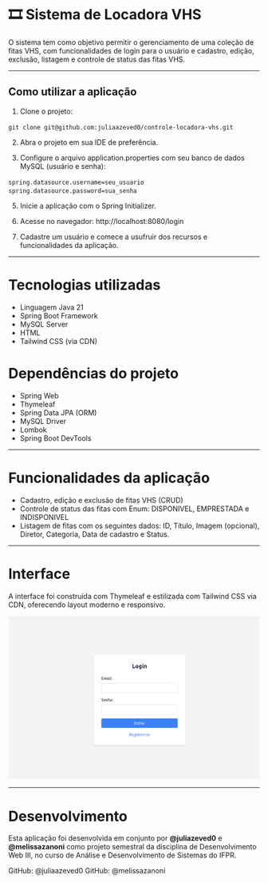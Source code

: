 # 🎞️ Sistema de Locadora VHS

O sistema tem como objetivo permitir o gerenciamento de uma coleção de fitas VHS, com funcionalidades de login para o usuário e cadastro, edição, exclusão, listagem e controle de status das fitas VHS.

---

## Como utilizar a aplicação

1. Clone o projeto:

``git clone git@github.com:juliaazeved0/controle-locadora-vhs.git``

2. Abra o projeto em sua IDE de preferência.

3. Configure o arquivo application.properties com seu banco de dados MySQL (usuário e senha):
   
``
spring.datasource.username=seu_usuario
spring.datasource.password=sua_senha
``

5. Inicie a aplicação com o Spring Initializer.

6. Acesse no navegador: http://localhost:8080/login

7. Cadastre um usuário e comece a usufruir dos recursos e funcionalidades da aplicação.

---
# Tecnologias utilizadas

- Linguagem Java 21
- Spring Boot Framework
- MySQL Server
- HTML
- Tailwind CSS (via CDN)

# Dependências do projeto

- Spring Web 
- Thymeleaf 
- Spring Data JPA (ORM)
- MySQL Driver
- Lombok 
- Spring Boot DevTools

---
# Funcionalidades da aplicação

- Cadastro, edição e exclusão de fitas VHS (CRUD)
- Controle de status das fitas com Enum: DISPONIVEL, EMPRESTADA e  INDISPONIVEL
- Listagem de fitas com os seguintes dados: ID, Título, Imagem (opcional), Diretor, Categoria, Data de cadastro e Status.

---
# Interface 

A interface foi construída com Thymeleaf e estilizada com Tailwind CSS via CDN, oferecendo layout moderno e responsivo.

![Tela de Login](docs/login.jpg)

---
# Desenvolvimento

Esta aplicação foi desenvolvida em conjunto por **@juliazeved0** e **@melissazanoni** como projeto semestral da disciplina de Desenvolvimento Web III, no curso de Análise e Desenvolvimento de Sistemas do IFPR.

GitHub: @juliaazeved0
GitHub: @melissazanoni
